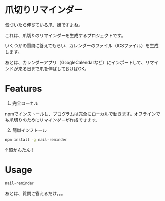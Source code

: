 # 爪切りリマインダー

気づいたら伸びている爪、嫌ですよね。

これは、爪切りのリマインダーを生成するプロジェクトです。

いくつかの質問に答えてもらい、カレンダーのファイル（ICSファイル）を生成します。

あとは、カレンダーアプリ（GoogleCalendarなど）にインポートして、リマインドが来る日まで爪を伸ばしておけばOK。

# Features

1. 完全ローカル

npmでインストールし、プログラムは完全にローカルで動きます。オフラインでも爪切りのためにリマインダーが作成できます。

2. 簡単インストール

```bash
npm install -g nail-reminder
```

↑超かんたん！

# Usage

```bash
nail-reminder
```

あとは、質問に答えるだけ。。。

